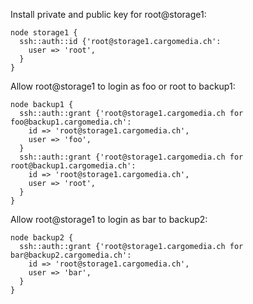 Install private and public key for root@storage1:

```puppet
node storage1 {
  ssh::auth::id {'root@storage1.cargomedia.ch':
    user => 'root',
  }
}
```

Allow root@storage1 to login as foo or root to backup1:

```puppet
node backup1 {
  ssh::auth::grant {'root@storage1.cargomedia.ch for foo@backup1.cargomedia.ch':
    id => 'root@storage1.cargomedia.ch',
    user => 'foo',
  }
  ssh::auth::grant {'root@storage1.cargomedia.ch for root@backup1.cargomedia.ch':
    id => 'root@storage1.cargomedia.ch',
    user => 'root',
  }
}
```

Allow root@storage1 to login as bar to backup2:

```puppet
node backup2 {
  ssh::auth::grant {'root@storage1.cargomedia.ch for bar@backup2.cargomedia.ch':
    id => 'root@storage1.cargomedia.ch',
    user => 'bar',
  }
}
```
